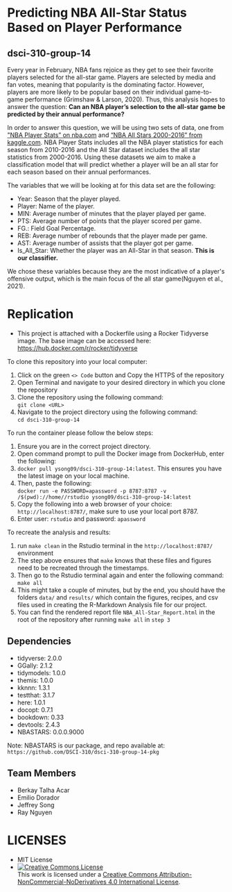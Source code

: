 # Predicting NBA All-Star Status Based on Player Performance

## dsci-310-group-14

Every year in February, NBA fans rejoice as they get to see their favorite players selected for the all-star game. Players are selected by media and fan votes, meaning that popularity is the dominating factor. However, players are more likely to be popular based on their individual game-to-game performance (Grimshaw & Larson, 2020). Thus, this analysis hopes to answer the question: **Can an NBA player’s selection to the all-star game be predicted by their annual performance?**

In order to answer this question, we will be using two sets of data, one from ["NBA Player Stats” on nba.com](https://www.nba.com/stats/players/traditional/?sort=PTS&dir=-1&Season=2015-16&SeasonType=Regular%20Season) and [“NBA All Stars 2000-2016” from kaggle.com](https://www.kaggle.com/fmejia21/nba-all-star-game-20002016?select=NBA+All+Stars+2000-2016+-+Sheet1.csv). NBA Player Stats includes all the NBA player statistics for each season from 2010-2016 and the All Star dataset includes the all star statistics from 2000-2016. Using these datasets we aim to make a classification model that will predict whether a player will be an all star for each season based on their annual performances.

The variables that we will be looking at for this data set are the following:
- Year: Season that the player played.
- Player: Name of the player.
- MIN: Average number of minutes that the player played per game.
- PTS: Average number of points that the player scored per game.
- FG.: Field Goal Percentage.
- REB: Average number of rebounds that the player made per game.
- AST: Average number of assists that the player got per game.
- Is_All_Star: Whether the player was an All-Star in that season. **This is our classifier.**

We chose these variables because they are the most indicative of a player's offensive output, which is the main focus of the all star game(Nguyen et al., 2021).

# Replication
- This project is attached with a Dockerfile using a Rocker Tidyverse image.
  The base image can be accessed here: https://hub.docker.com/r/rocker/tidyverse
  
  
To clone this repository into your local computer:
1) Click on the green `<> Code` button and Copy the HTTPS of the repository
2) Open Terminal and navigate to your desired directory in which you clone the repository 
3) Clone the repository using the following command: <br/>
  `git clone <URL>`
4) Navigate to the project directory using the following command: <br/>
 `cd dsci-310-group-14`
  
To run the container please follow the below steps:
1) Ensure you are in the correct project directory.
2) Open command prompt to pull the Docker image from DockerHub, enter the following: <br/>
3) `docker pull ysong09/dsci-310-group-14:latest`. This ensures you have the latest image on your local machine. 
4) Then, paste the following: <br/>
`docker run -e PASSWORD=apassword -p 8787:8787 -v /$(pwd)://home//rstudio ysong09/dsci-310-group-14:latest`
5) Copy the following into a web browser of your choice: `http://localhost:8787/`, make sure to use your local port 8787.
6) Enter user: `rstudio` and password: `apassword`


To recreate the analysis and results:
1) run `make clean` in the Rstudio terminal in the `http://localhost:8787/` environment
2) The step above ensures that `make` knows that these files and figures need to be recreated through the timestamps.
3) Then go to the Rstudio terminal again and enter the following command:
`make all`
4) This might take a couple of minutes, but by the end, you should have the folders `data/` and `results/` which contain the figures, recipes, and csv files used in creating the R-Markdown Analysis file for our project.
5) You can find the rendered report file `NBA_All-Star_Report.html` in the root of the repository after running `make all` in `step 3`

## Dependencies
- tidyverse: 2.0.0
- GGally: 2.1.2
- tidymodels: 1.0.0
- themis: 1.0.0
- kknnn: 1.3.1
- testthat: 3.1.7
- here: 1.0.1
- docopt: 0.7.1 
- bookdown: 0.33
- devtools: 2.4.3
- NBASTARS: 0.0.0.9000

Note: NBASTARS is our package, and repo available at: `https://github.com/DSCI-310/dsci-310-group-14-pkg`

## Team Members
- Berkay Talha Acar 
- Emilio Dorador 
- Jeffrey Song 
- Ray Nguyen

# LICENSES
- MIT License
- <a rel="license" href="http://creativecommons.org/licenses/by-nc-nd/4.0/"><img alt="Creative Commons License" style="border-width:0" src="https://i.creativecommons.org/l/by-nc-nd/4.0/88x31.png" /></a><br />This work is licensed under a <a rel="license" href="http://creativecommons.org/licenses/by-nc-nd/4.0/">Creative Commons Attribution-NonCommercial-NoDerivatives 4.0 International License</a>.
